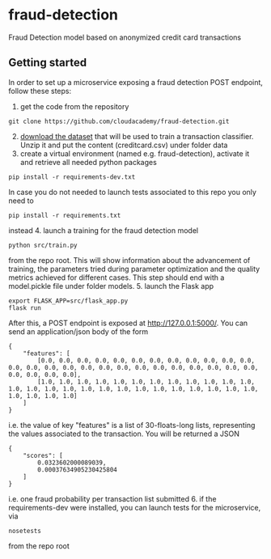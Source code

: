# fraud-detection
Fraud Detection model based on anonymized credit card transactions


## Getting started
In order to set up a microservice exposing a fraud detection POST endpoint, follow these steps:
1. get the code from the repository
```
git clone https://github.com/cloudacademy/fraud-detection.git 
```
2. [download the dataset](https://clouda-datasets.s3.amazonaws.com/creditcard.csv.zip) that will be used to train a transaction classifier. Unzip it and put the content (creditcard.csv) under folder data
3. create a virtual environment (named e.g. fraud-detection), activate it and retrieve all needed python packages
```
pip install -r requirements-dev.txt
```
In case you do not needed to launch tests associated to this repo you only need to
```
pip install -r requirements.txt
```
instead
4. launch a training for the fraud detection model
```
python src/train.py 
```
from the repo root. This will show information about the advancement of training, the parameters tried during parameter optimization and the quality metrics achieved for different cases. This step should end with a model.pickle file under folder models.
5. launch the Flask app
```
export FLASK_APP=src/flask_app.py
flask run
```
After this, a POST endpoint is exposed at http://127.0.0.1:5000/. You can send an application/json body of the form
```
{
    "features": [
    	[0.0, 0.0, 0.0, 0.0, 0.0, 0.0, 0.0, 0.0, 0.0, 0.0, 0.0, 0.0, 0.0, 0.0, 0.0, 0.0, 0.0, 0.0, 0.0, 0.0, 0.0, 0.0, 0.0, 0.0, 0.0, 0.0, 0.0, 0.0, 0.0, 0.0],
    	[1.0, 1.0, 1.0, 1.0, 1.0, 1.0, 1.0, 1.0, 1.0, 1.0, 1.0, 1.0, 1.0, 1.0, 1.0, 1.0, 1.0, 1.0, 1.0, 1.0, 1.0, 1.0, 1.0, 1.0, 1.0, 1.0, 1.0, 1.0, 1.0, 1.0]
    ]
}
```
i.e. the value of key "features" is a list of 30-floats-long lists, representing the values associated to the transaction.
You will be returned a JSON
```
{
    "scores": [
        0.0323602000089039, 
        0.00037634905230425804
    ]
}
```
i.e. one fraud probability per transaction list submitted
6. if the requirements-dev were installed, you can launch tests for the microservice, via
```
nosetests
```
from the repo root